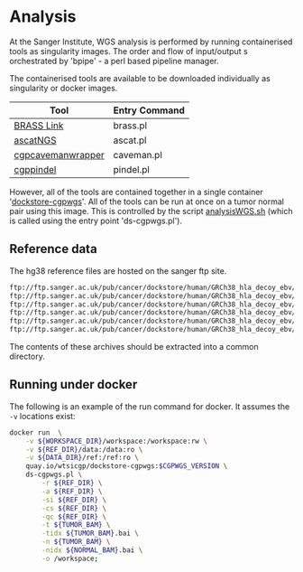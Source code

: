 # Analysis

At the Sanger Institute, WGS analysis is performed by running containerised tools as singularity images. The order and flow of input/output s orchestrated by 'bpipe' - a perl based pipeline manager.

The containerised tools are available to be downloaded individually as singularity or docker images.

| Tool | Entry Command |
| --- | --- |
| [BRASS Link](https://quay.io/repository/wtsicgp/brass)  | brass.pl |
| [ascatNGS](https://quay.io/repository/wtsicgp/ascatngs) | ascat.pl |
| [cgpcavemanwrapper](https://quay.io/repository/wtsicgp/cgpcavemanwrapper) | caveman.pl |
| [cgppindel](https://quay.io/repository/wtsicgp/cgppindel) | pindel.pl |

However, all of the tools are contained together in a single container '[dockstore-cgpwgs](https://github.com/cancerit/dockstore-cgpwgs)'. All of the tools can be run at once on a tumor normal pair using this image. This is controlled by the script [analysisWGS.sh]('https://github.com/cancerit/dockstore-cgpwgs/blob/develop/scripts/analysisWGS.sh') (which is called using the entry point 'ds-cgpwgs.pl').

## Reference data

The hg38 reference files are hosted on the sanger ftp site.

```bash
ftp://ftp.sanger.ac.uk/pub/cancer/dockstore/human/GRCh38_hla_decoy_ebv/CNV_SV_ref_GRCh38_hla_decoy_ebv_brass6+.tar.gz
ftp://ftp.sanger.ac.uk/pub/cancer/dockstore/human/GRCh38_hla_decoy_ebv/core_ref_GRCh38_hla_decoy_ebv.tar.gz
ftp://ftp.sanger.ac.uk/pub/cancer/dockstore/human/GRCh38_hla_decoy_ebv/qcGenotype_GRCh38_hla_decoy_ebv.tar.gz
ftp://ftp.sanger.ac.uk/pub/cancer/dockstore/human/GRCh38_hla_decoy_ebv/README.md
ftp://ftp.sanger.ac.uk/pub/cancer/dockstore/human/GRCh38_hla_decoy_ebv/SNV_INDEL_ref_GRCh38_hla_decoy_ebv-fragment.tar.gz
ftp://ftp.sanger.ac.uk/pub/cancer/dockstore/human/GRCh38_hla_decoy_ebv/VAGrENT_ref_GRCh38_hla_decoy_ebv_ensembl_91.tar.gz
```

The contents of these archives should be extracted into a common directory.

## Running under docker

The following is an example of the run command for docker.  It assumes the `-v` locations exist:

```bash
docker run  \
	-v ${WORKSPACE_DIR}/workspace:/workspace:rw \
	-v ${REF_DIR}/data:/data:ro \
	-v ${DATA_DIR}/ref:/ref:ro \
	quay.io/wtsicgp/dockstore-cgpwgs:$CGPWGS_VERSION \
	ds-cgpwgs.pl \
		-r ${REF_DIR} \
		-a ${REF_DIR} \
		-si ${REF_DIR} \
		-cs ${REF_DIR} \
		-qc ${REF_DIR} \
		-t ${TUMOR_BAM} \
		-tidx ${TUMOR_BAM}.bai \
		-n ${TUMOR_BAM} \
		-nidx ${NORMAL_BAM}.bai \
		-o /workspace;
```
